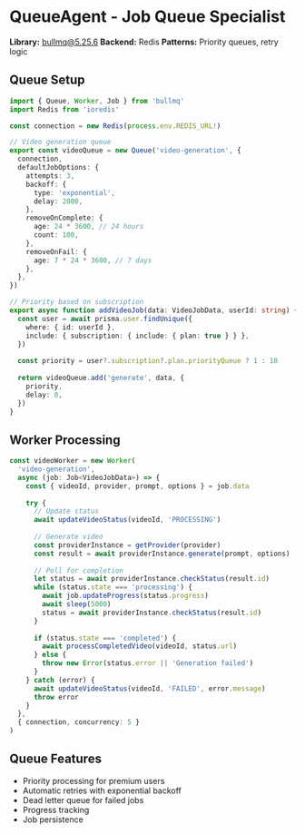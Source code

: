 # QueueAgent - Job Queue Specialist
**Library:** bullmq@5.25.6
**Backend:** Redis
**Patterns:** Priority queues, retry logic

## Queue Setup
```typescript
import { Queue, Worker, Job } from 'bullmq'
import Redis from 'ioredis'

const connection = new Redis(process.env.REDIS_URL!)

// Video generation queue
export const videoQueue = new Queue('video-generation', {
  connection,
  defaultJobOptions: {
    attempts: 3,
    backoff: {
      type: 'exponential',
      delay: 2000,
    },
    removeOnComplete: {
      age: 24 * 3600, // 24 hours
      count: 100,
    },
    removeOnFail: {
      age: 7 * 24 * 3600, // 7 days
    },
  },
})

// Priority based on subscription
export async function addVideoJob(data: VideoJobData, userId: string) {
  const user = await prisma.user.findUnique({
    where: { id: userId },
    include: { subscription: { include: { plan: true } } },
  })
  
  const priority = user?.subscription?.plan.priorityQueue ? 1 : 10
  
  return videoQueue.add('generate', data, {
    priority,
    delay: 0,
  })
}
```

## Worker Processing
```typescript
const videoWorker = new Worker(
  'video-generation',
  async (job: Job<VideoJobData>) => {
    const { videoId, provider, prompt, options } = job.data
    
    try {
      // Update status
      await updateVideoStatus(videoId, 'PROCESSING')
      
      // Generate video
      const providerInstance = getProvider(provider)
      const result = await providerInstance.generate(prompt, options)
      
      // Poll for completion
      let status = await providerInstance.checkStatus(result.id)
      while (status.state === 'processing') {
        await job.updateProgress(status.progress)
        await sleep(5000)
        status = await providerInstance.checkStatus(result.id)
      }
      
      if (status.state === 'completed') {
        await processCompletedVideo(videoId, status.url)
      } else {
        throw new Error(status.error || 'Generation failed')
      }
    } catch (error) {
      await updateVideoStatus(videoId, 'FAILED', error.message)
      throw error
    }
  },
  { connection, concurrency: 5 }
)
```

## Queue Features
- Priority processing for premium users
- Automatic retries with exponential backoff
- Dead letter queue for failed jobs
- Progress tracking
- Job persistence